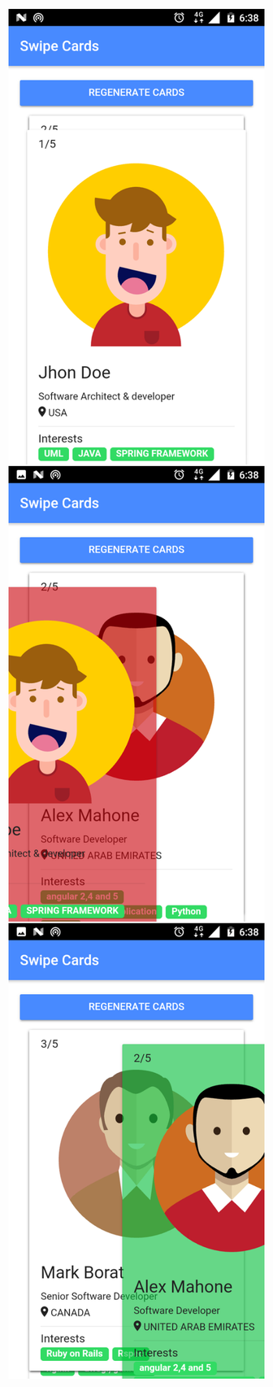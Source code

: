 ![alt text](https://raw.githubusercontent.com/haseebahmad109/swipe-cards/master/src/assets/imgs/screen1.png)
![alt text](https://raw.githubusercontent.com/haseebahmad109/swipe-cards/master/src/assets/imgs/screen2.png)
![alt text](https://raw.githubusercontent.com/haseebahmad109/swipe-cards/master/src/assets/imgs/screen3.png)

